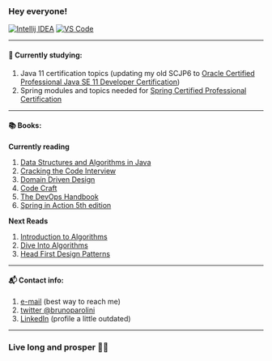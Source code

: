 ### Hey everyone!

[![Intellij IDEA](https://img.shields.io/badge/editor-IntelliJ%20IDEA-blue)](https://www.jetbrains.com/idea/)
[![VS Code](https://img.shields.io/badge/editor-VS%20Code-blue)](https://code.visualstudio.com/)

---

#### 🌱 Currently studying:  
1. Java 11 certification topics (updating my old SCJP6 to [Oracle Certified Professional Java SE 11 Developer Certification](https://education.oracle.com/en/oracle-certified-professional-java-se-11-developer/trackp_OCPJAV11))
2. Spring modules and topics needed for [Spring Certified Professional Certification](https://tanzu.vmware.com/training/certification/spring-professional-certification)

---

#### 📚 Books:
**Currently reading**
1. [Data Structures and Algorithms in Java](https://www.amazon.com/Data-Structures-Algorithms-Java-2nd/dp/0672324539/ref=sr_1_5?keywords=data+structures+and+algorithms&qid=1650290150&s=books&sprefix=data+structures%2Cstripbooks%2C214&sr=1-5)
2. [Cracking the Code Interview](https://www.amazon.com/Cracking-Coding-Interview-Programming-Questions/dp/0984782850/ref=sr_1_1?crid=39Z3MT0240FMI&keywords=cracking+the+coding+interview&qid=1637585581&qsid=137-6292873-9880719&s=books&sprefix=cracking%2Cstripbooks-intl-ship%2C295&sr=1-1&sres=0984782850%2CB09BGKJ3FL%2C145157827X%2CB00ISYMUR6%2CB08CMF2CQF%2C0578973839%2C1636100007%2CB09559NJKL%2CB00U2YQ1Z2%2CB08VL1BLHB%2CB09556H1Z1%2C098478280X%2CB08QBYGJH6%2C1710348615%2C1250118360%2C1517671272&srpt=ABIS_BOOK)
3. [Domain Driven Design](https://www.amazon.com/Domain-Driven-Design-Tackling-Complexity-Software/dp/0321125215/ref=sr_1_1?dchild=1&keywords=domain+driven+design&qid=1604941257&s=books&sr=1-1)
4. [Code Craft](https://www.amazon.com/Code-Craft-Practice-Writing-Excellent-dp-1593271190/dp/1593271190/ref=mt_other?_encoding=UTF8&me=&qid=1605027106)
5. [The DevOps Handbook](https://www.amazon.com/DevOps-Handbook-World-Class-Reliability-Organizations/dp/1942788002/ref=sr_1_1?crid=3A34YGRTYKM07&dchild=1&keywords=devops+handbook&qid=1604941048&s=books&sprefix=devops+hand%2Caps%2C270&sr=1-1)
6. [Spring in Action 5th edition](https://www.amazon.com/Spring-Action-Craig-Walls/dp/1617294942/ref=sr_1_1?crid=3UH49R6KJQXX3&dchild=1&keywords=spring+in+action+5th+edition&qid=1604941057&s=books&sprefix=spring+in+action%2Cstripbooks-intl-ship%2C270&sr=1-1)

**Next Reads**
1. [Introduction to Algorithms](https://www.amazon.com/Introduction-Algorithms-3rd-MIT-Press/dp/0262033844/ref=sr_1_1?keywords=introduction+to+algorithms&qid=1637585496&qsid=137-6292873-9880719&sr=8-1&sres=0262033844%2C026204630X%2C8120340078%2C0201120372%2CB07WG48NV7%2C0070131511%2C0262530910%2C0132316811%2C0321358287%2C0262542366%2C0984782850%2C195120400X%2C1680507222%2C032190575X%2C1549617214%2C1138361402&srpt=ABIS_BOOK)
2. [Dive Into Algorithms](https://www.amazon.com/Algorithms-Adventurous-Bradford-Tuckfield/dp/1718500688/ref=sr_1_1?crid=1JHP5QA9MQ359&keywords=algorithms+dive+into&qid=1650290219&s=books&sprefix=algorithms+dive+into%2Cstripbooks-intl-ship%2C194&sr=1-1)
3. [Head First Design Patterns](https://www.amazon.com/Head-First-Design-Patterns-Object-Oriented/dp/149207800X/ref=sr_1_1?crid=2GBQD5Z2J8W46&keywords=head+first+design+patterns&qid=1637585557&qsid=137-6292873-9880719&s=books&sprefix=head+first+%2Caps%2C294&sr=1-1&sres=149207800X%2C0596007124%2CB000SEIBB8%2CB08CMF2CQF%2C0596008678%2CB009KCUX3S%2C1617294543%2C0984782850%2C0132350882%2C1839214112%2C1617294535%2C1945051752%2C1570768625%2C0134685997%2C1491919531%2C1593279507&srpt=ABIS_BOOK)

---

#### 📬 Contact info:
1. [e-mail](mailto:brunoparolini@gmail.com) (best way to reach me)
2. [twitter @brunoparolini](https://twitter.com/brunoparolini)
3. [LinkedIn](https://www.linkedin.com/in/brunoparolini/) (profile a little outdated)

---

### Live long and prosper 🖖🏻
